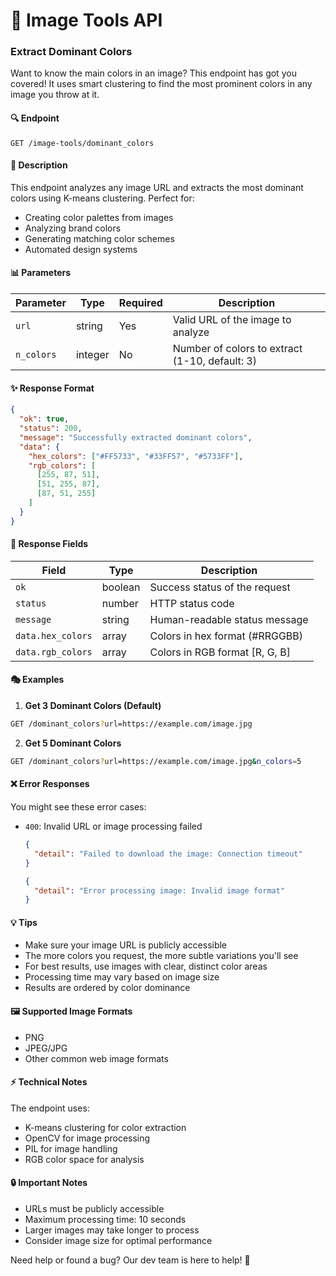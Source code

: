 # 🎨 Image Tools API

### Extract Dominant Colors

Want to know the main colors in an image? This endpoint has got you covered! It uses smart clustering to find the most prominent colors in any image you throw at it.

#### 🔍 Endpoint

```
GET /image-tools/dominant_colors
```

#### 📝 Description

This endpoint analyzes any image URL and extracts the most dominant colors using K-means clustering. Perfect for:

- Creating color palettes from images
- Analyzing brand colors
- Generating matching color schemes
- Automated design systems

#### 📊 Parameters

| Parameter  | Type    | Required | Description                                    |
| ---------- | ------- | -------- | ---------------------------------------------- |
| `url`      | string  | Yes      | Valid URL of the image to analyze              |
| `n_colors` | integer | No       | Number of colors to extract (1-10, default: 3) |

#### ✨ Response Format

```json
{
  "ok": true,
  "status": 200,
  "message": "Successfully extracted dominant colors",
  "data": {
    "hex_colors": ["#FF5733", "#33FF57", "#5733FF"],
    "rgb_colors": [
      [255, 87, 51],
      [51, 255, 87],
      [87, 51, 255]
    ]
  }
}
```

#### 📌 Response Fields

| Field             | Type    | Description                     |
| ----------------- | ------- | ------------------------------- |
| `ok`              | boolean | Success status of the request   |
| `status`          | number  | HTTP status code                |
| `message`         | string  | Human-readable status message   |
| `data.hex_colors` | array   | Colors in hex format (#RRGGBB)  |
| `data.rgb_colors` | array   | Colors in RGB format \[R, G, B] |

#### 🎭 Examples

1. **Get 3 Dominant Colors (Default)**

```bash
GET /dominant_colors?url=https://example.com/image.jpg
```

2. **Get 5 Dominant Colors**

```bash
GET /dominant_colors?url=https://example.com/image.jpg&n_colors=5
```

#### ❌ Error Responses

You might see these error cases:

- `400`: Invalid URL or image processing failed

  ```json
  {
    "detail": "Failed to download the image: Connection timeout"
  }
  ```

  ```json
  {
    "detail": "Error processing image: Invalid image format"
  }
  ```

#### 💡 Tips

- Make sure your image URL is publicly accessible
- The more colors you request, the more subtle variations you'll see
- For best results, use images with clear, distinct color areas
- Processing time may vary based on image size
- Results are ordered by color dominance

#### 🖼️ Supported Image Formats

- PNG
- JPEG/JPG
- Other common web image formats

#### ⚡ Technical Notes

The endpoint uses:

- K-means clustering for color extraction
- OpenCV for image processing
- PIL for image handling
- RGB color space for analysis

#### 🔒 Important Notes

- URLs must be publicly accessible
- Maximum processing time: 10 seconds
- Larger images may take longer to process
- Consider image size for optimal performance

Need help or found a bug? Our dev team is here to help! 🚀
